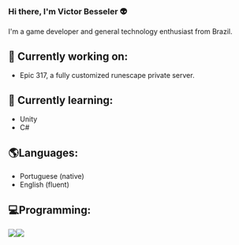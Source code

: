 ### Hi there, I'm Victor Besseler 👽

I'm a game developer and general technology enthusiast from Brazil.

## 💼 Currently working on:
- Epic 317, a fully customized runescape private server.

## 🌱 Currently learning:
- Unity
- C#

## 🌎Languages:
- Portuguese (native)
- English (fluent)

## 💻Programming:

<img src="https://img.shields.io/badge/Java-ED8B00?style=for-the-badge&logo=java&logoColor=white"><img src="https://img.shields.io/badge/Python-FFD43B?style=for-the-badge&logo=python&logoColor=blue">
